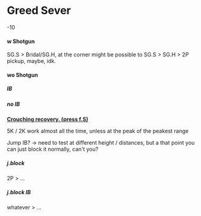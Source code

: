 # Greed Sever

-10


#### w Shotgun

SG.S > Bridal/SG.H, at the corner might be possible to SG.S > SG.H > 2P pickup, maybe, idk.

#### wo Shotgun


##### IB

##### no IB

**[Crouching recovery. (press f.S)]()**

5K / 2K work almost all the time, unless at the peak of the peakest range

Jump IB? -> need to test at different height / distances, but a that point you can just block it normally, can't you?

##### j.block

2P > ...

##### j.block IB

whatever > ...